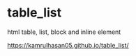 # table_list
html table, list, block and inline element


https://kamrulhasan05.github.io/table_list/
